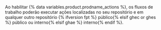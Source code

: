 Ao habilitar {% data variables.product.prodname_actions %}, os fluxos de trabalho poderão executar ações localizadas no seu repositório e em qualquer outro repositório {% ifversion fpt %} público{% elsif ghec or ghes %} público ou interno{% elsif ghae %} interno{% endif %}.
